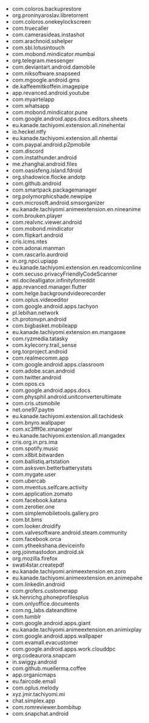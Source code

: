 - com.coloros.backuprestore
- org.proninyaroslav.libretorrent
- com.coloros.onekeylockscreen
- com.truecaller
- com.camerasideas.instashot
- com.arachnoid.sshelper
- com.sbi.lotusintouch
- com.mobond.mindicator.mumbai
- org.telegram.messenger
- com.deviantart.android.damobile
- com.niksoftware.snapseed
- com.mgoogle.android.gms
- de.kaffeemitkoffein.imagepipe
- app.revanced.android.youtube
- com.myairtelapp
- com.whatsapp
- com.mobond.mindicator.pune
- com.google.android.apps.docs.editors.sheets
- eu.kanade.tachiyomi.extension.all.ninehentai
- io.heckel.ntfy
- eu.kanade.tachiyomi.extension.all.nhentai
- com.paypal.android.p2pmobile
- com.discord
- com.instathunder.android
- me.zhanghai.android.files
- com.oasisfeng.island.fdroid
- org.shadowice.flocke.andotp
- com.github.android
- com.smartpack.packagemanager
- org.polymorphicshade.newpipe
- com.microsoft.android.smsorganizer
- eu.kanade.tachiyomi.animeextension.en.nineanime
- com.brouken.player
- com.realvnc.viewer.android
- com.mobond.mindicator
- com.flipkart.android
- cris.icms.ntes
- com.adonai.manman
- com.rascarlo.aurdroid
- in.org.npci.upiapp
- eu.kanade.tachiyomi.extension.en.readcomiconline
- com.secuso.privacyFriendlyCodeScanner
- ml.docilealligator.infinityforreddit
- app.revanced.manager.flutter
- com.helge.backgroundvideorecorder
- com.oplus.videoeditor
- com.google.android.apps.tachyon
- pl.lebihan.network
- ch.protonvpn.android
- com.bigbasket.mobileapp
- eu.kanade.tachiyomi.extension.en.mangasee
- com.ryzmedia.tatasky
- com.kylecorry.trail_sense
- org.torproject.android
- com.realmecomm.app
- com.google.android.apps.classroom
- com.adobe.scan.android
- com.twitter.android
- com.opos.cs
- com.google.android.apps.docs
- com.physphil.android.unitconverterultimate
- com.cris.utsmobile
- net.one97.paytm
- eu.kanade.tachiyomi.extension.all.tachidesk
- com.bnyro.wallpaper
- com.xc3fff0e.xmanager
- eu.kanade.tachiyomi.extension.all.mangadex
- cris.org.in.prs.ima
- com.spotify.music
- com.x8bit.bitwarden
- com.ballistiq.artstation
- com.asksven.betterbatterystats
- com.mygate.user
- com.ubercab
- com.mventus.selfcare.activity
- com.application.zomato
- com.facebook.katana
- com.zerotier.one
- com.simplemobiletools.gallery.pro
- com.bt.bms
- com.looker.droidify
- com.valvesoftware.android.steam.community
- com.facebook.orca
- com.ytheekshana.deviceinfo
- org.joinmastodon.android.sk
- org.mozilla.firefox
- swati4star.createpdf
- eu.kanade.tachiyomi.animeextension.en.zoro
- eu.kanade.tachiyomi.animeextension.en.animepahe
- com.linkedin.android
- com.grofers.customerapp
- sk.henrichg.phoneprofilesplus
- com.onlyoffice.documents
- com.ng_labs.dateandtime
- com.tumblr
- com.google.android.apps.giant
- eu.kanade.tachiyomi.animeextension.en.animixplay
- com.google.android.apps.wallpaper
- com.evamall.evacustomer
- com.google.android.apps.work.clouddpc
- org.codeaurora.snapcam
- in.swiggy.android
- com.github.muellerma.coffee
- app.organicmaps
- eu.faircode.email
- com.oplus.melody
- xyz.jmir.tachiyomi.mi
- chat.simplex.app
- com.romreviewer.bombitup
- com.snapchat.android
